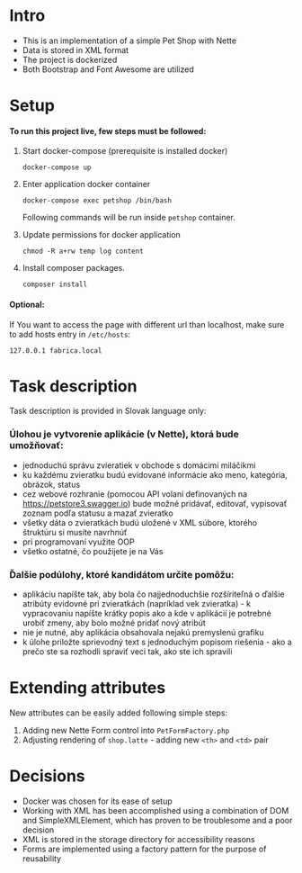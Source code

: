 # Intro

- This is an implementation of a simple Pet Shop with Nette
- Data is stored in XML format
- The project is dockerized
- Both Bootstrap and Font Awesome are utilized


# Setup

#### To run this project live, few steps must be followed:

1. Start docker-compose (prerequisite is installed docker)
    ```
    docker-compose up
    ```

2. Enter application docker container

    ```
    docker-compose exec petshop /bin/bash
    ```
   Following commands will be run inside `petshop` container.

3. Update permissions for docker application
    ```
    chmod -R a+rw temp log content
    ```

4. Install composer packages.

   ```
   composer install
   ```


#### Optional:

If You want to access the page with different url than localhost, make sure to add hosts entry in `/etc/hosts`:
```
127.0.0.1 fabrica.local
```


# Task description

Task description is provided in Slovak language only:

### Úlohou je vytvorenie aplikácie (v Nette), ktorá bude umožňovať:

- jednoduchú správu zvieratiek v obchode s domácimi miláčikmi
- ku každému zvieratku budú evidované informácie ako meno, kategória, obrázok, status
- cez webové rozhranie (pomocou API volaní definovaných na https://petstore3.swagger.io) bude možné pridávať, editovať, vypisovať zoznam podľa statusu a mazať zvieratko
- všetky dáta o zvieratkách budú uložené v XML súbore, ktorého štruktúru si musíte navrhnúť
- pri programovaní využite OOP
- všetko ostatné, čo použijete je na Vás

### Ďalšie podúlohy, ktoré kandidátom určite pomôžu:

- aplikáciu napíšte tak, aby bola čo najjednoduchšie rozšíriteľná o ďalšie atribúty evidovné pri zvieratkách (napríklad vek zvieratka) - k vypracovaniu napíšte krátky popis ako a kde v aplikácií je potrebné urobiť zmeny, aby bolo možné pridať nový atribút
- nie je nutné, aby aplikácia obsahovala nejakú premyslenú grafiku
- k úlohe priložte sprievodný text s jednoduchým popisom riešenia - ako a prečo ste sa rozhodli spraviť veci tak, ako ste ich spravili


# Extending attributes

New attributes can be easily added following simple steps:
1. Adding new Nette Form control into `PetFormFactory.php`
2. Adjusting rendering of `shop.latte` - adding new `<th>` and `<td>` pair

# Decisions

- Docker was chosen for its ease of setup
- Working with XML has been accomplished using a combination of DOM and SimpleXMLElement, which has proven to be troublesome and a poor decision
- XML is stored in the storage directory for accessibility reasons
- Forms are implemented using a factory pattern for the purpose of reusability
